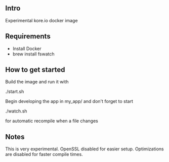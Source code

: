 
## Intro

Experimental kore.io docker image

## Requirements

- Install Docker
- brew install fswatch

## How to get started

Build the image and run it with

./start.sh

Begin developing the app in my_app/ and don't forget to start

./watch.sh

for automatic recompile when a file changes

## Notes

This is very experimental. OpenSSL disabled for easier setup. Optimizations are disabled for faster compile times.